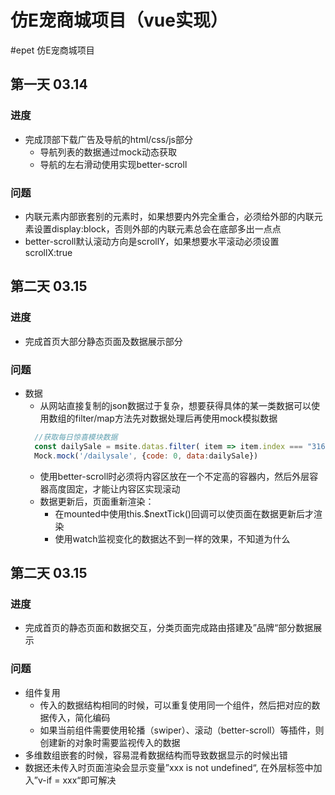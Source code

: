 仿E宠商城项目（vue实现）
=======
#epet 仿E宠商城项目

## 第一天 03.14

### 进度
* 完成顶部下载广告及导航的html/css/js部分
  * 导航列表的数据通过mock动态获取
  * 导航的左右滑动使用实现better-scroll

### 问题
* 内联元素内部嵌套别的元素时，如果想要内外完全重合，必须给外部的内联元素设置display:block，否则外部的内联元素总会在底部多出一点点
* better-scroll默认滚动方向是scrollY，如果想要水平滚动必须设置scrollX:true


>>>>>>>


## 第二天 03.15

### 进度
* 完成首页大部分静态页面及数据展示部分

### 问题
* 数据
  * 从网站直接复制的json数据过于复杂，想要获得具体的某一类数据可以使用数组的filter/map方法先对数据处理后再使用mock模拟数据
  ```javascript
    //获取每日惊喜模块数据
    const dailySale = msite.datas.filter( item => item.index === "3164")[0]
    Mock.mock('/dailysale', {code: 0, data:dailySale})
  ```
  * 使用better-scroll时必须将内容区放在一个不定高的容器内，然后外层容器高度固定，才能让内容区实现滚动
  * 数据更新后，页面重新渲染：
    * 在mounted中使用this.$nextTick()回调可以使页面在数据更新后才渲染
    * 使用watch监视变化的数据达不到一样的效果，不知道为什么



## 第二天 03.15

### 进度
* 完成首页的静态页面和数据交互，分类页面完成路由搭建及”品牌“部分数据展示

### 问题
* 组件复用
  * 传入的数据结构相同的时候，可以重复使用同一个组件，然后把对应的数据传入，简化编码
  * 如果当前组件需要使用轮播（swiper）、滚动（better-scroll）等插件，则创建新的对象时需要监视传入的数据
* 多维数组嵌套的时候，容易混肴数据结构而导致数据显示的时候出错
* 数据还未传入时页面渲染会显示变量”xxx is not undefined“, 在外层标签中加入”v-if = xxx“即可解决



